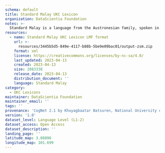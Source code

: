 ```yaml
---
schema: default
title: Standard Malay UKC Lexicon
organization: DataScientia Foundation
notes: >-
  Standard Malay is a language from the Austronesian family, spoken in Eurasia. The UKC Lexicon of Standard Malay is represented as a lexico-semantic network. It consists of words, word senses, synsets, as well as sense-level and synset-level relationships.
resources:
  - name: Standard Malay UKC Lexicon LMF format
    url: >-
      resources/3445b5d5-849e-4117-b88b-5be9e09bac01/output-zsm.zip
    format: xml
    license: https://creativecommons.org/licenses/by-nc-sa/4.0/
    last_updated: 2023-04-13
    created: 2023-04-13
    size: 2083338
    release_date: 2023-04-13
    distribution_document: ''
    language: Standard Malay
category:
  - UKC Lexicons
maintainer: DataScientia Foundation
maintainer_email: ''
tags: ''
provenance: 'CogNet 2.1 by Khuyagbaatar Batsuren, National University of Mongolia (http://cognet.ukc.disi.unitn.it); UniMet: Universal Metonymy 1.0 by Temuulen Khishigsuren and Gábor Bella (http://ukc.disi.unitn.it/index.php/metonymy/); MorphyNet 2.0 by Gábor Bella and Khuyagbaatar Batsuren (http://ukc.disi.unitn.it/index.php/morphynet/); Antonymy 1.0 by Gábor Bella (http://ukc.datascientia.eu); Open Multilingual Wordnet 1.4 by Francis Bond, Division of Linguistics and Multilingual Studies, Nanyang Technological University (http://compling.hss.ntu.edu.sg/omw/); Wordnet Bahasa  by Francis Bond, David Moeljadi, Muhammad Zulhelmy, Mohamed Rosman, Nurril Hirfana Mohamed Noor, Suerya Sapuan, Hammam Riza, Tan Enya Kong (http://wn-msa.sourceforge.net/); Princeton WordNet 2.1 by Princeton University (https://wordnet.princeton.edu)'
version: '1.0'
dataset_level: Language Level (L1-2)
dataset_access: Open Access
dataset_description: ''
landing_page: ''
latitude_map: 3.08896
longitude_map: 101.699
---
```

